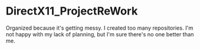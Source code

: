 # DirectX11_ProjectReWork
Organized because it's getting messy. I created too many repositories. I'm not happy with my lack of planning, but I'm sure there's no one better than me.
